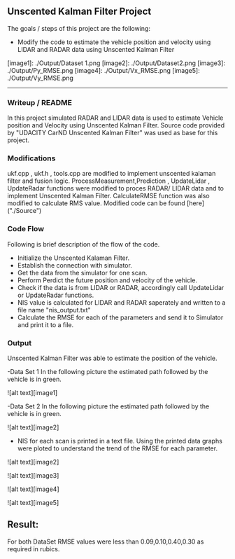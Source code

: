 ## **Unscented Kalman Filter Project**

The goals / steps of this project are the following:
* Modify the code to estimate the vehicle position and velocity using LIDAR and RADAR data using Unscented Kalman Filter


[//]: # (Image References)

[image1]: ./Output/Dataset 1.png 
[image2]: ./Output/Dataset2.png 
[image3]: ./Output/Py_RMSE.png
[image4]: ./Output/Vx_RMSE.png
[image5]: ./Output/Vy_RMSE.png


---
### Writeup / README
In this project simulated RADAR and LIDAR data is used to estimate Vehicle position and Velocity using Unscented Kalman Filter. Source code provided by "UDACITY CarND Unscented Kalman Filter" was used as base for this project. 

### Modifications
ukf.cpp , ukf.h , tools.cpp are modified to implement unscented kalaman filter and fusion logic. ProcessMeasurement,Prediction , UpdateLidar , UpdateRadar functions were modified to proces RADAR/ LIDAR data and to implement Unscented Kalman Filter. CalculateRMSE function was also modified to calculate RMS value. Modified code can be found [here] ("./Source")

### Code Flow
Following is brief description of the flow of the code.
- Initialize the Unscented Kalaman Filter. 
- Establish the connection with simulator.
- Get the data from the simulator for one scan.
- Perform Perdict the future position and velocity of the vehicle.
- Check if the data is from LIDAR or RADAR, accordingly call UpdateLidar or UpdateRadar functions.
- NIS value is calculated for LIDAR and RADAR saperately and written to a file name "nis_output.txt"
- Calculate the RMSE for each of the parameters and send it to Simulator and print it to a file.

### Output
Unscented Kalman Filter was able to estimate the position of the vehicle. 

-Data Set 1 In the following picture the estimated path followed by the vehicle is in green. 

![alt text][image1]

-Data Set 2 In the following picture the estimated path followed by the vehicle is in green. 

![alt text][image2]

- NIS for each scan is printed in a text file. Using the printed data graphs were ploted to understand the trend of the RMSE for each parameter. 


![alt text][image2]

![alt text][image3]

![alt text][image4]

![alt text][image5]

## Result:
For both DataSet RMSE values were less than 0.09,0.10,0.40,0.30 as required in rubics. 
